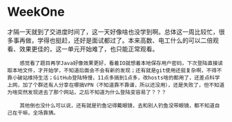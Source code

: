 # WeekOne

​		才隔一天就到了交进度时间了，这一天好像啥也没学到啊。总体这一周比较忙，很多事再做，学得也挺赶，还好是面试都过了。本来高数、电工什么的可以二倍观看、效果更佳的，这一单元开始难了，也只能正常观看。

 		感觉看了题目再学Java好像效果更好，看着IO就想着本地保存用户密码，下次登陆直接读取本地文件，才开始学，不知道后面会不会有新的发现；还有就是git使用还挺复杂啊，不得不靠小破站维持生活；GitHub登陆特慢，11点多搞到1点多，改hosts啥的都用了，还差点科学上网，加了个群还有人分享在哪搞VPN（不知道靠不靠谱，所以还没用），还是失败了，但不知道为啥突然发现进去了那个网站，之后不知道为什么登陆变容易了？？？

 		其他倒也没什么可以说，还有就是钓鱼记得戴眼镜，去和别人钓鱼没带眼镜，都不知道自己在干嘛，全场靠猜。